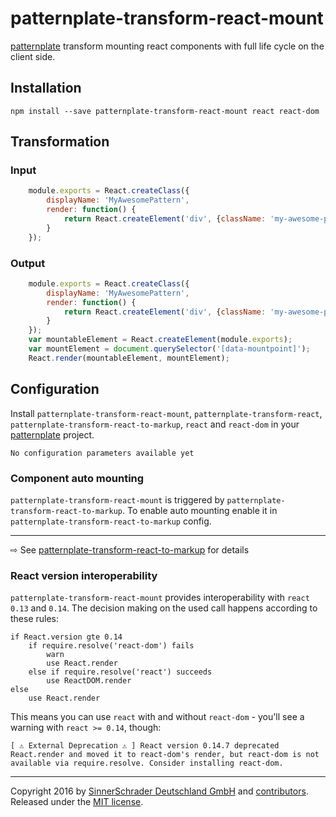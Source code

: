 # patternplate-transform-react-mount
[patternplate](/sinnerschrader/patternplate) transform mounting react components with full life cycle on the client side.

## Installation
```shell
npm install --save patternplate-transform-react-mount react react-dom
```

## Transformation
### Input
```js
	module.exports = React.createClass({
		displayName: 'MyAwesomePattern',
		render: function() {
			return React.createElement('div', {className: 'my-awesome-pattern'}, 'My awesome Pattern.');
		}
	});
```
### Output
```js
	module.exports = React.createClass({
		displayName: 'MyAwesomePattern',
		render: function() {
			return React.createElement('div', {className: 'my-awesome-pattern'}, 'My awesome Pattern.');
		}
	});
	var mountableElement = React.createElement(module.exports);
	var mountElement = document.querySelector('[data-mountpoint]');
	React.render(mountableElement, mountElement);
```

## Configuration
Install `patternplate-transform-react-mount`, `patternplate-transform-react`, `patternplate-transform-react-to-markup`, `react` and `react-dom` in your [patternplate](sinnerschrader/patternplate) project.

```
No configuration parameters available yet
```

### Component auto mounting
`patternplate-transform-react-mount` is triggered by `patternplate-transform-react-to-markup`. To enable auto mounting enable it in `patternplate-transform-react-to-markup` config.

---
⇨ See [patternplate-transform-react-to-markup](sinnerschrader/patternplate-transform-react-to-markup#component-auto-mounting) for details


### React version interoperability
`patternplate-transform-react-mount` provides interoperability with `react` `0.13` and `0.14`. The decision making on the used call happens according to these rules:

```
if React.version gte 0.14
	if require.resolve('react-dom') fails
		warn
		use React.render
	else if require.resolve('react') succeeds
		use ReactDOM.render
else
	use React.render
```


This means you can use `react` with and without `react-dom` - you'll see a warning with `react >= 0.14`, though:

```shell
[ ⚠ External Deprecation ⚠ ] React version 0.14.7 deprecated React.render and moved it to react-dom's render, but react-dom is not available via require.resolve. Consider installing react-dom.
```

---
Copyright 2016 by [SinnerSchrader Deutschland GmbH](https://github.com/sinnerschrader) and [contributors](./graphs/contributors). Released under the [MIT license]('./license.md').
